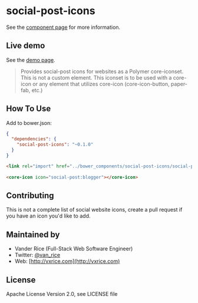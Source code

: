 social-post-icons
============

See the [component page](http://vanxrice.github.io/social-post-icons/components/social-post-icons) for more information.

## Live demo
See the [demo page](http://vanxrice.github.io/social-post-icons/components/social-post-icons/demo.html).

> Provides social-post icons for websites as a Polymer core-iconset. This is not a custom element. This iconset is to be used with a core-icon or any element that utilizes core-icon (core-icon-button, paper-fab, etc.)

## How To Use
Add to bower.json:
```json
{
  "dependencies": {
    "social-post-icons": "~0.1.0"
  }
}
```
```html
<link rel="import" href="../bower_components/social-post-icons/social-post-icons.html">
    
<core-icon icon="social-post:blogger"></core-icon>
```

## Contributing
This is not a complete list of social website icons, create a pull request if you have an icon you'd like to add.

## Maintained by
- Vander Rice (Full-Stack Web Software Engineer)
- Twitter: [@van_rice](http://twitter.com/van_rice)
- Web: [http://vxrice.com](http://vxrice.com)

## License
Apache License Version 2.0, see LICENSE file
